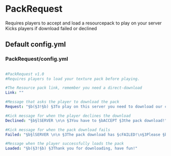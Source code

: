 # PackRequest

Requires players to accept and load a resourcepack to play on your server
Kicks players if download failed or declined



## Default config.yml
### PackRequest/config.yml
```yaml

#PackRequest v1.0
#Requires players to load your texture pack before playing.

#The Resource pack link, remember you need a direct-download
Link: ""

#Message that asks the player to download the pack
Request: "§b(§3!§b) §3To play on this server you need to download our custom resource pack, please §bACCEPT §3the download!"

#Kick message for when the player declines the download
Declined: "§b§lSERVER \n\n §3You have to §bACCEPT §3the pack download!"

#Kick message for when the pack download fails
Failed: "§b§lSERVER \n\n §3The pack download has §cFAILED!\n§3Please §bTRY AGAIN"

#Message when the player successfully loads the pack
Loaded: "§b(§3!§b) §3Thank you for downloading, have fun!"

```
